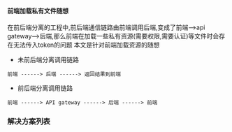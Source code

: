 #### 前端加载私有文件随想
在前后端分离的工程中,前后端通信链路由前端调用后端,变成了前端-->api gateway-->后端,那么前端在加载一些私有资源(需要权限,需要认证)等文件时会存在无法传入token的问题
本文是针对前端加载资源的随想
* 未前后端分离调用链路
```
前端 ------> 后端 ------> 返回结果到前端
```
* 前后端分离调用链路
```
前端 ------> API gateway ------> 后端 ------> 前端
```
### 解决方案列表